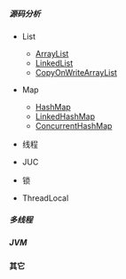 ##### 源码分析
* List
	* [ArrayList](pdf/ArrayList源码分析.pdf) 
	* [LinkedList](linkedList.md) 
	* [CopyOnWriteArrayList](https://www.jianshu.com/p/20f346a19c62)
	
* Map
	* [HashMap](hashMap.md)
	* [LinkedHashMap](linkedHashMap.md)
	* [ConcurrentHashMap](concurrentHashMap.md)
* 线程

* JUC


* 锁


* ThreadLocal


##### 多线程



##### JVM


#### 其它